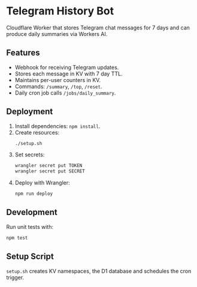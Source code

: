 # Telegram History Bot

Cloudflare Worker that stores Telegram chat messages for 7 days and can produce daily summaries via Workers AI.

## Features
- Webhook for receiving Telegram updates.
- Stores each message in KV with 7 day TTL.
- Maintains per-user counters in KV.
- Commands: `/summary`, `/top`, `/reset`.
- Daily cron job calls `/jobs/daily_summary`.

## Deployment
1. Install dependencies: `npm install`.
2. Create resources:
   ```bash
   ./setup.sh
   ```
3. Set secrets:
   ```bash
   wrangler secret put TOKEN
   wrangler secret put SECRET
   ```
4. Deploy with Wrangler:
   ```bash
   npm run deploy
   ```

## Development
Run unit tests with:
```bash
npm test
```

## Setup Script
`setup.sh` creates KV namespaces, the D1 database and schedules the cron trigger.
